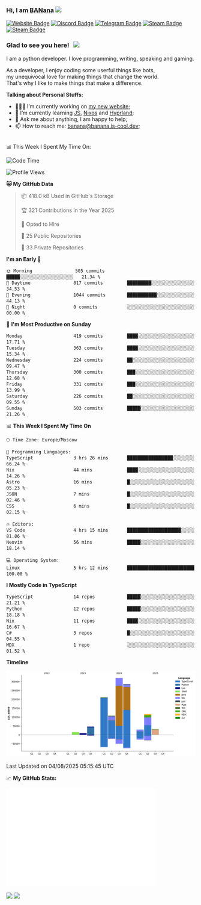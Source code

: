 ### Hi, I am <a href="https://banana.is-cool.dev" target="_blank">BANana</a> <img src="https://media.giphy.com/media/hvRJCLFzcasrR4ia7z/giphy.gif" width="25px">


[![Website Badge](https://img.shields.io/badge/Website-3b5998?style=for-the-badge&logo=google-chrome&logoColor=white)](https://banana.is-cool.dev)
[![Discord Badge](https://img.shields.io/badge/-Discord-424242?style=for-the-badge&logo=Discord&logoColor=white)](https://discord.gg/sQgHEERpqR)
[![Telegram Badge](https://img.shields.io/badge/-Telegram-0088cc?style=for-the-badge&logo=Telegram&logoColor=white)](https://t.me/BANanaD3V)
[![Steam Badge](https://img.shields.io/badge/-Steam-1b2838?style=for-the-badge&logo=Steam&logoColor=white)](https://steamcommunity.com/id/BANanaD3V/)
[![Steam Badge](https://img.shields.io/badge/-Reddit-ff6314?style=for-the-badge&logo=Reddit&logoColor=white)](https://www.reddit.com/user/BANanaD3V)

### Glad to see you here! &nbsp; ![](https://visitor-badge-reloaded.herokuapp.com/badge?page_id=BANanaD3V.BANanaD3V&style=for-the-badge)

I am a python developer. I love programming, writing, speaking and gaming.

As a developer, I enjoy coding some userful things like bots,
<br>my unequivocal love for making things that change the world. 
<br>That's why I like to make things that make a difference.
  

**Talking about Personal Stuffs:**

- 👨🏻‍💻 I’m currently working on [my new website](https://banana.is-cool.dev);
- 🚀 I’m currently learning [JS](https://js.org), [Nixos](https://nixos.org) and [Hyprland](https://hyprland.org);
- 💬 Ask me about anything, I am happy to help;
- 📫 How to reach me: banana@banana.is-cool.dev;

</br>
📊 This Week I Spent My Time On:

<!--START_SECTION:waka-->
![Code Time](http://img.shields.io/badge/Code%20Time-1%2C605%20hrs%204%20mins-blue)

![Profile Views](http://img.shields.io/badge/Profile%20Views-0-blue)

**🐱 My GitHub Data** 

> 📦 418.0 kB Used in GitHub's Storage 
 > 
> 🏆 321 Contributions in the Year 2025
 > 
> 💼 Opted to Hire
 > 
> 📜 25 Public Repositories 
 > 
> 🔑 33 Private Repositories 
 > 
**I'm an Early 🐤** 

```text
🌞 Morning                505 commits         █████░░░░░░░░░░░░░░░░░░░░   21.34 % 
🌆 Daytime                817 commits         █████████░░░░░░░░░░░░░░░░   34.53 % 
🌃 Evening                1044 commits        ███████████░░░░░░░░░░░░░░   44.13 % 
🌙 Night                  0 commits           ░░░░░░░░░░░░░░░░░░░░░░░░░   00.00 % 
```
📅 **I'm Most Productive on Sunday** 

```text
Monday                   419 commits         ████░░░░░░░░░░░░░░░░░░░░░   17.71 % 
Tuesday                  363 commits         ████░░░░░░░░░░░░░░░░░░░░░   15.34 % 
Wednesday                224 commits         ██░░░░░░░░░░░░░░░░░░░░░░░   09.47 % 
Thursday                 300 commits         ███░░░░░░░░░░░░░░░░░░░░░░   12.68 % 
Friday                   331 commits         ███░░░░░░░░░░░░░░░░░░░░░░   13.99 % 
Saturday                 226 commits         ██░░░░░░░░░░░░░░░░░░░░░░░   09.55 % 
Sunday                   503 commits         █████░░░░░░░░░░░░░░░░░░░░   21.26 % 
```


📊 **This Week I Spent My Time On** 

```text
🕑︎ Time Zone: Europe/Moscow

💬 Programming Languages: 
TypeScript               3 hrs 26 mins       █████████████████░░░░░░░░   66.24 % 
Nix                      44 mins             ████░░░░░░░░░░░░░░░░░░░░░   14.26 % 
Astro                    16 mins             █░░░░░░░░░░░░░░░░░░░░░░░░   05.23 % 
JSON                     7 mins              █░░░░░░░░░░░░░░░░░░░░░░░░   02.46 % 
CSS                      6 mins              █░░░░░░░░░░░░░░░░░░░░░░░░   02.15 % 

🔥 Editors: 
VS Code                  4 hrs 15 mins       ████████████████████░░░░░   81.86 % 
Neovim                   56 mins             █████░░░░░░░░░░░░░░░░░░░░   18.14 % 

💻 Operating System: 
Linux                    5 hrs 12 mins       █████████████████████████   100.00 % 
```

**I Mostly Code in TypeScript** 

```text
TypeScript               14 repos            █████░░░░░░░░░░░░░░░░░░░░   21.21 % 
Python                   12 repos            █████░░░░░░░░░░░░░░░░░░░░   18.18 % 
Nix                      11 repos            ████░░░░░░░░░░░░░░░░░░░░░   16.67 % 
C#                       3 repos             █░░░░░░░░░░░░░░░░░░░░░░░░   04.55 % 
MDX                      1 repo              ░░░░░░░░░░░░░░░░░░░░░░░░░   01.52 % 
```



**Timeline**

![Lines of Code chart](https://raw.githubusercontent.com/BANanaD3V/BANanaD3V/master/assets/bar_graph.png)


 Last Updated on 04/08/2025 05:15:45 UTC
<!--END_SECTION:waka-->


📈 **My GitHub Stats:**

<img alt="" width="400" src="https://github.com/BANanaD3V/BANanaD3V/blob/master/metrics.plugin.isocalendar.fullyear.svg">

<p>
  <img height="180em" src="https://github-readme-stats.vercel.app/api?username=BANanaD3V&show_icons=true&hide_border=true&&count_private=true&include_all_commits=true&theme=dark"/>
  <img height="180em" src="https://github-readme-stats.vercel.app/api/top-langs/?username=BAnanaD3V&show_icons=true&hide_border=true&layout=compact&langs_count=10&theme=dark"/>
</p>





